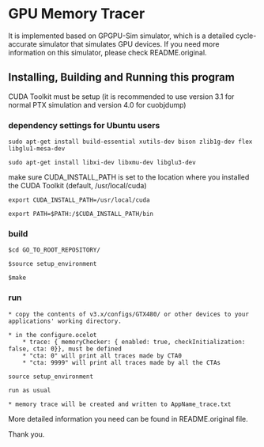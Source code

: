 # GPU Memory Tracer
It is implemented based on GPGPU-Sim simulator, which is a detailed cycle-accurate simulator that simulates GPU devices. If you need more information on this simulator, please check README.original.

## Installing, Building and Running this program
CUDA Toolkit must be setup (it is recommended to use version 3.1 for normal PTX simulation and version 4.0 for cuobjdump)

### dependency settings for Ubuntu users

	sudo apt-get install build-essential xutils-dev bison zlib1g-dev flex libglu1-mesa-dev

	sudo apt-get install libxi-dev libxmu-dev libglu3-dev

make sure CUDA_INSTALL_PATH is set to the location where you installed the CUDA Toolkit (default, /usr/local/cuda)

	export CUDA_INSTALL_PATH=/usr/local/cuda

	export PATH=$PATH:/$CUDA_INSTALL_PATH/bin

### build
	$cd GO_TO_ROOT_REPOSITORY/

	$source setup_environment

	$make

### run
	* copy the contents of v3.x/configs/GTX480/ or other devices to your applications' working directory.
	
	* in the configure.ocelot
		* trace: { memoryChecker: { enabled: true, checkInitialization: false, cta: 0}}, must be defined
		* "cta: 0" will print all traces made by CTA0
		* "cta: 9999" will print all traces made by all the CTAs

	source setup_environment

	run as usual
	
	* memory trace will be created and written to AppName_trace.txt


More detailed information you need can be found in README.original file.

Thank you.
